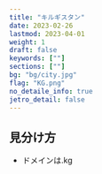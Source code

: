 ```yaml
---
title: "キルギスタン"
date: 2023-02-26
lastmod: 2023-04-01
weight: 1
draft: false
keywords: [""]
sections: [""]
bg: "bg/city.jpg"
flag: "KG.png"
no_detaile_info: true
jetro_detail: false
---
```


<div class="main-desciption country-description">
    <h2 class="section-title">見分け方</h2>
    <ul class="rule-list">
        <li>ドメインは<span class="quiz">.kg</span></li>
    </ul>
</div>

<div class="googlemap-if">
</div>
